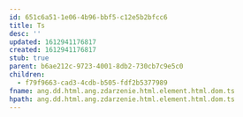 ```yaml
---
id: 651c6a51-1e06-4b96-bbf5-c12e5b2bfcc6
title: Ts
desc: ''
updated: 1612941176817
created: 1612941176817
stub: true
parent: b6ae212c-9723-4001-8db2-730cb7c9e5c0
children:
  - f79f9663-cad3-4cdb-b505-fdf2b5377989
fname: ang.dd.html.ang.zdarzenie.html.element.html.dom.ts
hpath: ang.dd.html.ang.zdarzenie.html.element.html.dom.ts
---
```



